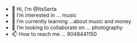 - 👋 Hi, I’m @ItsSerta
- 👀 I’m interested in ... music
- 🌱 I’m currently learning ...about music and money
- 💞️ I’m looking to collaborate on ... photography 
- 📫 How to reach me ... 9048441150

<!---
ItsSerta/ItsSerta is a ✨ special ✨ repository because its `README.md` (this file) appears on your GitHub profile.
You can click the Preview link to take a look at your changes.
--->
